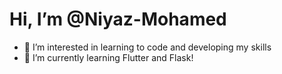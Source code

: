# Hi, I’m @Niyaz-Mohamed
- 👀 I’m interested in learning to code and developing my skills
- 🌱 I’m currently learning Flutter and Flask!

